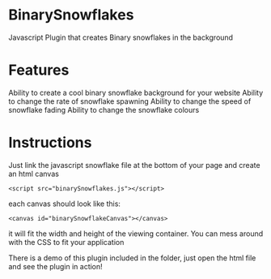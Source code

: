 # BinarySnowflakes
Javascript Plugin that creates Binary snowflakes in the background

# Features
Ability to create a cool binary snowflake background for your website
Ability to change the rate of snowflake spawning
Ability to change the speed of snowflake fading
Ability to change the snowflake colours

# Instructions
Just link the javascript snowflake file at the bottom of your page and create an html canvas
```
<script src="binarySnowflakes.js"></script>
```
each canvas should look like this:
```
<canvas id="binarySnowflakeCanvas"></canvas>
```

it will fit the width and height of the viewing container. You can mess around with the CSS to fit your application

There is a demo of this plugin included in the folder, just open the html file and see the plugin in action!
